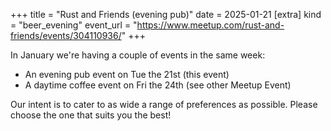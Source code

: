+++
title = "Rust and Friends (evening pub)"
date = 2025-01-21
[extra]
kind = "beer_evening"
event_url = "https://www.meetup.com/rust-and-friends/events/304110936/"
+++

In January we're having a couple of events in the same week:

* An evening pub event on Tue the 21st (this event)
* A daytime coffee event on Fri the 24th (see other Meetup Event)

Our intent is to cater to as wide a range of preferences as possible. Please choose the one that suits you the best!